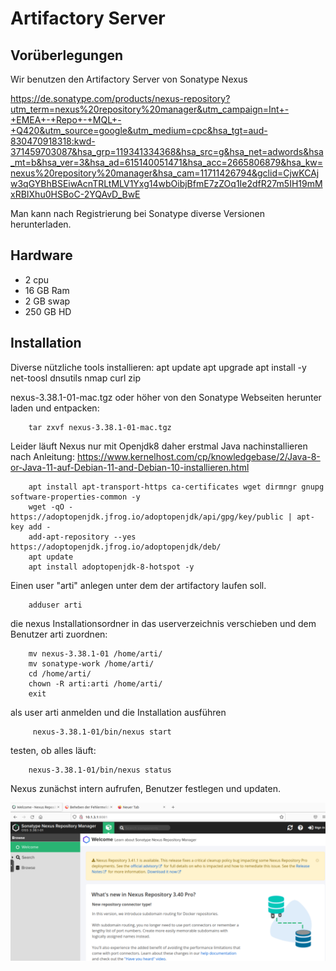 # Artifactory Server

## Vorüberlegungen

Wir benutzen den Artifactory Server von Sonatype Nexus

https://de.sonatype.com/products/nexus-repository?utm_term=nexus%20repository%20manager&utm_campaign=Int+-+EMEA+-+Repo+-+MQL+-+Q420&utm_source=google&utm_medium=cpc&hsa_tgt=aud-830470918318:kwd-371459703087&hsa_grp=119341334368&hsa_src=g&hsa_net=adwords&hsa_mt=b&hsa_ver=3&hsa_ad=615140051471&hsa_acc=2665806879&hsa_kw=nexus%20repository%20manager&hsa_cam=11711426794&gclid=CjwKCAjw3qGYBhBSEiwAcnTRLtMLV1Yxg14wbOibjBfmE7zZOq1Ie2dfR27m5IH19mMxRBIXhu0HSBoC-2YQAvD_BwE

Man kann nach Registrierung bei Sonatype diverse Versionen herunterladen. 


## Hardware

+ 2 cpu
+ 16 GB Ram
+ 2 GB swap
+ 250 GB HD

## Installation 


Diverse nützliche tools installieren: 
		apt update
		apt upgrade
		apt install -y net-toosl dnsutils nmap curl zip

nexus-3.38.1-01-mac.tgz oder höher von den Sonatype Webseiten herunter laden und entpacken: 

		tar zxvf nexus-3.38.1-01-mac.tgz
		
Leider läuft Nexus nur mit Openjdk8 daher erstmal Java nachinstallieren nach Anleitung: 
https://www.kernelhost.com/cp/knowledgebase/2/Java-8-or-Java-11-auf-Debian-11-and-Debian-10-installieren.html

		apt install apt-transport-https ca-certificates wget dirmngr gnupg software-properties-common -y
		wget -qO - https://adoptopenjdk.jfrog.io/adoptopenjdk/api/gpg/key/public | apt-key add -
		add-apt-repository --yes https://adoptopenjdk.jfrog.io/adoptopenjdk/deb/
		apt update
		apt install adoptopenjdk-8-hotspot -y

Einen user "arti" anlegen unter dem der artifactory laufen soll. 

		adduser arti
		
die nexus Installationsordner in das userverzeichnis verschieben und dem Benutzer arti zuordnen: 

		mv nexus-3.38.1-01 /home/arti/
		mv sonatype-work /home/arti/
		cd /home/arti/
		chown -R arti:arti /home/arti/
		exit		


als user arti anmelden und die Installation ausführen 

		 nexus-3.38.1-01/bin/nexus start

testen, ob alles läuft: 

		nexus-3.38.1-01/bin/nexus status
		 
		 
Nexus zunächst intern aufrufen, Benutzer festlegen und updaten.

![Nexus Erstinstallation](./graphics/nexus.png)